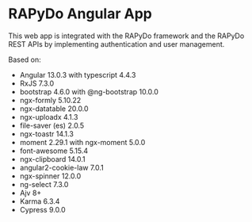 # RAPyDo Angular App

This web app is integrated with the RAPyDo framework and the RAPyDo REST APIs by implementing authentication and user management.

Based on:

- Angular 13.0.3 with typescript 4.4.3
- RxJS 7.3.0
- bootstrap 4.6.0 with @ng-bootstrap 10.0.0
- ngx-formly 5.10.22
- ngx-datatable 20.0.0
- ngx-uploadx 4.1.3
- file-saver (es) 2.0.5
- ngx-toastr 14.1.3
- moment 2.29.1 with ngx-moment 5.0.0
- font-awesome 5.15.4
- ngx-clipboard 14.0.1
- angular2-cookie-law 7.0.1
- ngx-spinner 12.0.0
- ng-select 7.3.0
- Ajv 8+
- Karma 6.3.4
- Cypress 9.0.0
